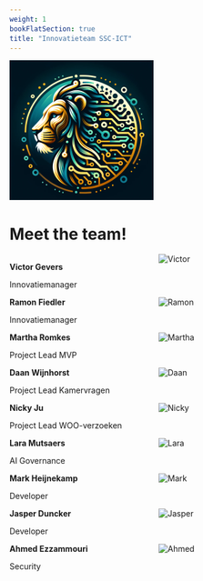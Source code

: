 ```yaml
---
weight: 1
bookFlatSection: true
title: "Innovatieteam SSC-ICT"
---
```


![logo](/LL-logo.png)
# Meet the team!

<div style="display: flex; gap: 20px;">

<div style="flex: 1;">
  
<strong>Victor Gevers</strong>
  
Innovatiemanager 
</div>

<div style="flex: 1;">
<img src="/GeversVictor.jpg" alt="Victor" width="200">
</div>

</div>

<div style="display: flex; gap: 20px;">

<div style="flex: 1;">
<strong>Ramon Fiedler</strong>
  
Innovatiemanager 
</div>

<div style="flex: 1;">
<img src="/FiedlerRamon.jfif" alt="Ramon" width="200">
</div>

</div>

<div style="display: flex; gap: 20px;">

<div style="flex: 1;">
<strong>Martha Romkes</strong>
  
Project Lead MVP
</div>

<div style="flex: 1;">
<img src="/RomkesMartha.jpg" alt="Martha" width="200">
</div>

</div>

<div style="display: flex; gap: 20px;">

<div style="flex: 1;">
<strong>Daan Wijnhorst</strong>
  
Project Lead Kamervragen
</div>

<div style="flex: 1;">
<img src="/WijnhorstDaan.png" alt="Daan" width="200">
</div>

</div>

<div style="display: flex; gap: 20px;">

<div style="flex: 1;">
<strong>Nicky Ju</strong>
  
Project Lead WOO-verzoeken
</div>

<div style="flex: 1;">
<img src="/JuNicky.jfif" alt="Nicky" width="200">
</div>

</div>

<div style="display: flex; gap: 20px;">

<div style="flex: 1;">
<strong>Lara Mutsaers</strong>
  
AI Governance
</div>

<div style="flex: 1;">
<img src="/MutsaersLara.jpg" alt="Lara" width="200">
</div>

</div>

<div style="display: flex; gap: 20px;">

<div style="flex: 1;">
<strong>Mark Heijnekamp</strong>
  
Developer
</div>

<div style="flex: 1;">
<img src="/HeijnekampMark.jpg" alt="Mark" width="200">
</div>

</div>

<div style="display: flex; gap: 20px;">

<div style="flex: 1;">
<strong>Jasper Duncker</strong>
  
Developer
</div>

<div style="flex: 1;">
<img src="/DunckerJasper.jfif" alt="Jasper" width="200">
</div>

</div>

<div style="display: flex; gap: 20px;">

<div style="flex: 1;">
<strong>Ahmed Ezzammouri</strong>
  
Security
</div>

<div style="flex: 1;">
<img src="/EzzamouriAhmed.jpg" alt="Ahmed" width="200">
</div>


